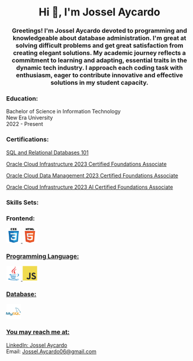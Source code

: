 <h1 align="center">Hi 👋, I'm Jossel Aycardo</h1>
<h3 align="center">Greetings! I'm Jossel Aycardo devoted to programming and knowledgeable about database administration. I'm great at solving difficult problems and get great satisfaction from creating elegant solutions. My academic journey reflects a commitment to learning and adapting, essential traits in the dynamic tech industry. I approach each coding task with enthusiasm, eager to contribute innovative and effective solutions in my student capacity.</h3>

<h3 align="left">Education:</h3>

Bachelor of Science in Information Technology                                                                                                                                                             
                  New Era University                                                                                                                                                                   
                     2022 - Present
                     

<h3 align="left">Certifications:</h3>                                                                                                                                                                                            

[SQL and Relational Databases 101](https://courses.cognitiveclass.ai/certificates/d0e0f72947ac43c8aea56051904d29ff)

[Oracle Cloud Infrastructure 2023 Certified Foundations Associate](https://catalog-education.oracle.com/pls/certview/sharebadge?id=65E571A5D1D8C5840549C3712A7E7D6D69762ADED7D5EA3EFDE6E225C1600F6A)

[Oracle Cloud Data Management 2023 Certified Foundations Associate](https://catalog-education.oracle.com/pls/certview/sharebadge?id=BDA3DB39FE1E40535D7A129EE251B12F29524C90CF9DF1BAD0FA046481112E0D&fbclid=IwAR3gCUYk-1Z96BLJyNXATIeAAaCnMo-f791fDlWkov8o1r7FczsbV0kkEa4)

[Oracle Cloud Infrastructure 2023 AI Certified Foundations Associate](https://catalog-education.oracle.com/pls/certview/sharebadge?id=DBB0728058AF638F20DB4F0B9778E7713FAD3632FFFF9160CD34F8A8A04C02DB)



                                                                                                                                                                                                                                                                                                                                                           
<h3 align="left">Skills Sets:</h3>
<h3 align="left">Frontend:</h3><a href="https://www.w3schools.com/css/" target="_blank" rel="noreferrer"> <img src="https://raw.githubusercontent.com/devicons/devicon/master/icons/css3/css3-original-wordmark.svg" alt="css3" width="40" height="40"/> </a> <a href="https://www.w3.org/html/" target="_blank" rel="noreferrer"> <img src="https://raw.githubusercontent.com/devicons/devicon/master/icons/html5/html5-original-wordmark.svg" alt="html5" width="40" height="40"/> </a> <a href="https://www.java.com" target="_blank" rel="noreferrer">
<h3 align="left">Programming Language:</h3><img src="https://raw.githubusercontent.com/devicons/devicon/master/icons/java/java-original.svg" alt="java" width="40" height="40"/> </a> <a href="https://developer.mozilla.org/en-US/docs/Web/JavaScript" target="_blank" rel="noreferrer"> <img src="https://raw.githubusercontent.com/devicons/devicon/master/icons/javascript/javascript-original.svg" alt="javascript" width="40" height="40"/> </a> <a href="https://www.mysql.com/" target="_blank" rel="noreferrer">                                                                                                                                             
<h3 align="left">Database:</h3> <img src="https://raw.githubusercontent.com/devicons/devicon/master/icons/mysql/mysql-original-wordmark.svg" alt="mysql" width="40" height="40"/> </a> <a href="https://www.php.net" target="_blank" rel="noreferrer"> 

<h3 align="left">You may reach me at:</h3>

LinkedIn: [Jossel Aycardo](https://www.linkedin.com/in/jossel-aycardo-6158a92a3/)                                                                                                                                                                                                             
Email: [Jossel.Aycardo06@gmail.com](https://mail.google.com/mail/u/1/?hl=en#inbox)
